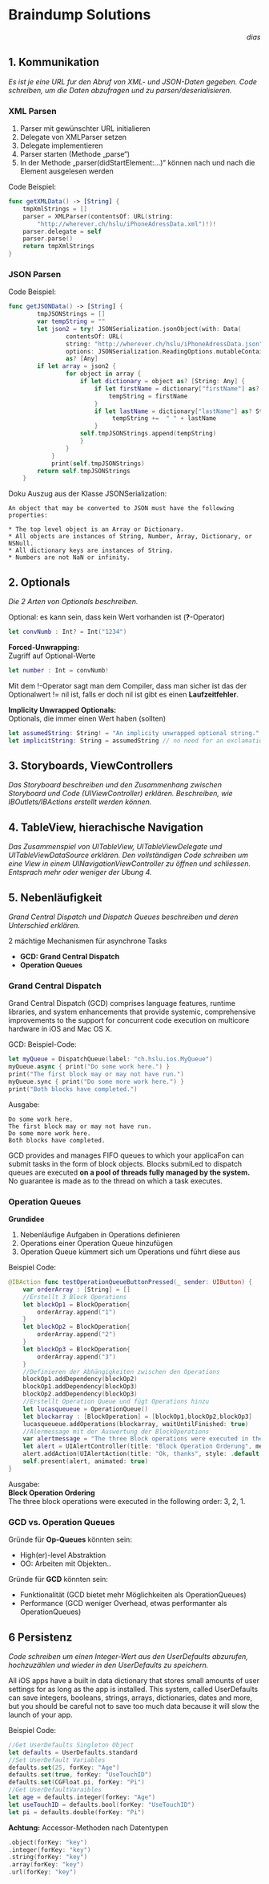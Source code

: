 # Braindump Solutions

 <i style=float:right;>dias</i> <br>

## 1. Kommunikation

_Es ist je eine URL fur den Abruf von XML- und JSON-Daten gegeben. Code schreiben, um die Daten abzufragen und zu parsen/deserialisieren._


### XML Parsen

1. Parser mit gewünschter URL initialieren
2. Delegate von XMLParser setzen
3. Delegate implementieren
4. Parser starten (Methode „parse“)
5. In der Methode „parser(didStartElement:...)“ können nach und nach die Element ausgelesen werden

Code Beispiel:
```swift
func getXMLData() -> [String] {
    tmpXmlStrings = []
    parser = XMLParser(contentsOf: URL(string:                 
        "http://wherever.ch/hslu/iPhoneAdressData.xml")!)!
    parser.delegate = self
    parser.parse()
    return tmpXmlStrings
}
```

### JSON Parsen

Code Beispiel:

```swift
func getJSONData() -> [String] {
        tmpJSONStrings = []
        var tempString = ""
        let json2 = try! JSONSerialization.jsonObject(with: Data(
                contentsOf: URL(
                string: "http://wherever.ch/hslu/iPhoneAdressData.json")!),
                options: JSONSerialization.ReadingOptions.mutableContainers) 
                as? [Any]
        if let array = json2 {
                for object in array {
                    if let dictionary = object as? [String: Any] {
                        if let firstName = dictionary["firstName"] as? String {
                            tempString = firstName
                        }
                        if let lastName = dictionary["lastName"] as? String {
                             tempString +=  " " + lastName
                        }
                    self.tmpJSONStrings.append(tempString)
                    }
                }
            }
            print(self.tmpJSONStrings)
        return self.tmpJSONStrings
    }
```

Doku Auszug aus der Klasse JSONSerialization:

```code
An object that may be converted to JSON must have the following properties:

* The top level object is an Array or Dictionary.
* All objects are instances of String, Number, Array, Dictionary, or NSNull.  
* All dictionary keys are instances of String.  
* Numbers are not NaN or infinity.
```

## 2. Optionals

_Die 2 Arten von Optionals beschreiben._

Optional:
es kann sein, dass kein Wert vorhanden ist (__?__-Operator)

```swift
let convNumb : Int? = Int("1234")
```

__Forced-Unwrapping:__  
Zugriff auf Optional-Werte

```swift
let number : Int = convNumb!
```

Mit dem !-Operator sagt man dem Compiler, dass man sicher ist das der Optionalwert != nil ist, falls er doch nil ist gibt es einen __Laufzeitfehler__.

__Implicity Unwrapped Optionals:__  
Optionals, die immer einen Wert haben (sollten)

```swift
let assumedString: String! = "An implicity unwrapped optional string."
let implicitString: String = assumedString // no need for an exclamation mark
```


## 3. Storyboards, ViewControllers

_Das Storyboard beschreiben und den Zusammenhang zwischen Storyboard und Code (UIViewController) erklären. Beschreiben, wie IBOutlets/IBActions erstellt werden können._

## 4. TableView, hierachische Navigation

_Das Zusammenspiel von UITableView, UITableViewDelegate und UITableViewDataSource erklären. Den vollständigen Code schreiben um eine View in einem UINavigationViewController zu öffnen und
schliessen. Entsprach mehr oder weniger der Ubung 4._

## 5. Nebenläufigkeit

_Grand Central Dispatch und Dispatch Queues beschreiben und deren Unterschied erklären._

2 mächtige Mechanismen für asynchrone Tasks

* __GCD: Grand Central Dispatch__
* __Operation Queues__

### Grand Central Dispatch

Grand Central Dispatch (GCD) comprises language features, runtime libraries, and system enhancements that provide systemic, comprehensive improvements to the support for concurrent code execution on multicore hardware in iOS and Mac OS X.

GCD: Beispiel-Code:

```swift
let myQueue = DispatchQueue(label: "ch.hslu.ios.MyQueue")
myQueue.async { print("Do some work here.") }
print("The first block may or may not have run.")
myQueue.sync { print("Do some more work here.") }
print("Both blocks have completed.")
```

Ausgabe:

```code
Do some work here.
The first block may or may not have run.
Do some more work here.
Both blocks have completed.
```

GCD provides and manages FIFO queues to 
which your applicaFon can submit tasks in the 
form of block objects. Blocks submiLed to 
dispatch queues are executed __on a pool of 
threads fully managed by the system.__ No 
guarantee is made as to the thread on which a 
task executes.

### Operation Queues

__Grundidee__

1. Nebenläufige Aufgaben in Operations definieren
2. Operations einer Operation Queue hinzufügen
3. Operation Queue kümmert sich um Operations und führt diese aus

Beispiel Code:

```swift
@IBAction func testOperationQueueButtonPressed(_ sender: UIButton) {
    var orderArray : [String] = []
    //Erstellt 3 Block Operations
    let blockOp1 = BlockOperation{
        orderArray.append("1")
    }
    let blockOp2 = BlockOperation{
        orderArray.append("2")
    }
    let blockOp3 = BlockOperation{
        orderArray.append("3")
    }
    //Definieren der Abhängigkeiten zwischen den Operations
    blockOp1.addDependency(blockOp2)
    blockOp1.addDependency(blockOp3)
    blockOp2.addDependency(blockOp3)
    //Erstellt Operation Queue und fügt Operations hinzu
    let lucasqueueue = OperationQueue() 
    let blockarray : [BlockOperation] = [blockOp1,blockOp2,blockOp3]
    lucasqueueue.addOperations(blockarray, waitUntilFinished: true)
    //Alermessage mit der Auswertung der BlockOperations
    var alertmessage = "The three Block operations were executed in the following order:" + orderArray.description
    let alert = UIAlertController(title: "Block Operation Orderung", message: alertmessage, preferredStyle: .alert)
    alert.addAction(UIAlertAction(title: "Ok, thanks", style: .default, handler: nil))
    self.present(alert, animated: true)
}
```

Ausgabe:  
__Block Operation Ordering__  
The three block operations were executed in the following order: 3, 2, 1.

### GCD vs. Operation Queues

Gründe für __Op-Queues__ könnten sein:

* High(er)-level Abstraktion
* OO: Arbeiten mit Objekten..

Gründe für __GCD__ könnten sein:

* Funktionalität (GCD bietet mehr Möglichkeiten als OperationQueues)
* Performance (GCD weniger Overhead, etwas performanter als OperationQueues)


## 6 Persistenz

_Code schreiben um einen Integer-Wert aus den UserDefaults abzurufen, hochzuzählen und wieder in den UserDefaults zu speichern._

All iOS apps have a built in data dictionary that stores small amounts of user settings for as long as the app is installed. This system, called UserDefaults can save integers, booleans, strings, arrays, dictionaries, dates and more, but you should be careful not to save too much data because it will slow the launch of your app.

Beispiel Code:

```swift
//Get UserDefaults Singleton Object
let defaults = UserDefaults.standard
//Set UserDefault Variables
defaults.set(25, forKey: "Age")
defaults.set(true, forKey: "UseTouchID")
defaults.set(CGFloat.pi, forKey: "Pi")
//Get UserDefaultVaraibles
let age = defaults.integer(forKey: "Age")
let useTouchID = defaults.bool(forKey: "UseTouchID")
let pi = defaults.double(forKey: "Pi")
```

__Achtung:__ Accessor-Methoden nach Datentypen

```swift
.object(forKey: "key")
.integer(forKey: "key")
.string(forKey: "key")
.array(forKey: "key")
.url(forKey: "key")
```
